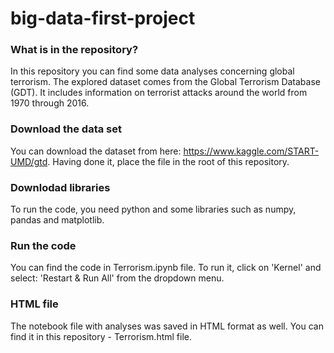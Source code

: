 # big-data-first-project

### What is in the repository?
In this repository you can find some data analyses concerning global terrorism. The explored dataset comes from the Global Terrorism Database (GDT). It includes information on terrorist attacks around the world from 1970 through 2016. 

### Download the data set
You can download the dataset from here: https://www.kaggle.com/START-UMD/gtd. Having done it, place the file in the root of this repository.

### Downlodad libraries
To run the code, you need python and some libraries such as numpy, pandas and matplotlib.

### Run the code
You can find the code in Terrorism.ipynb file. To run it, click on 'Kernel' and select: 'Restart & Run All' from the dropdown menu.

### HTML file
The notebook file with analyses was saved in HTML format as well. You can find it in this repository - Terrorism.html file.  
